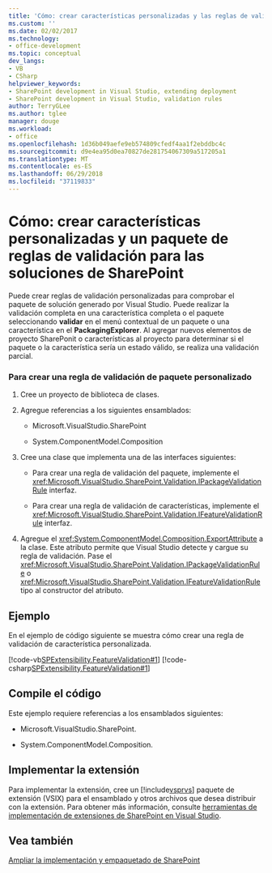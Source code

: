 ```yaml
---
title: 'Cómo: crear características personalizadas y las reglas de validación de paquete para las soluciones de SharePoint | Microsoft Docs'
ms.custom: ''
ms.date: 02/02/2017
ms.technology:
- office-development
ms.topic: conceptual
dev_langs:
- VB
- CSharp
helpviewer_keywords:
- SharePoint development in Visual Studio, extending deployment
- SharePoint development in Visual Studio, validation rules
author: TerryGLee
ms.author: tglee
manager: douge
ms.workload:
- office
ms.openlocfilehash: 1d36b049aefe9eb574809cfedf4aa1f2ebddbc4c
ms.sourcegitcommit: d9e4ea95d0ea70827de281754067309a517205a1
ms.translationtype: MT
ms.contentlocale: es-ES
ms.lasthandoff: 06/29/2018
ms.locfileid: "37119833"
---
```

# <a name="how-to-create-custom-feature-and-package-validation-rules-for-sharepoint-solutions"></a>Cómo: crear características personalizadas y un paquete de reglas de validación para las soluciones de SharePoint
  Puede crear reglas de validación personalizadas para comprobar el paquete de solución generado por Visual Studio. Puede realizar la validación completa en una característica completa o el paquete seleccionando **validar** en el menú contextual de un paquete o una característica en el **PackagingExplorer**. Al agregar nuevos elementos de proyecto SharePonit o características al proyecto para determinar si el paquete o la característica sería un estado válido, se realiza una validación parcial.  
  
### <a name="to-create-a-custom-package-validation-rule"></a>Para crear una regla de validación de paquete personalizado  
  
1.  Cree un proyecto de biblioteca de clases.  
  
2.  Agregue referencias a los siguientes ensamblados:  
  
    -   Microsoft.VisualStudio.SharePoint  
  
    -   System.ComponentModel.Composition  
  
3.  Cree una clase que implementa una de las interfaces siguientes:  
  
    -   Para crear una regla de validación del paquete, implemente el <xref:Microsoft.VisualStudio.SharePoint.Validation.IPackageValidationRule> interfaz.  
  
    -   Para crear una regla de validación de características, implemente el <xref:Microsoft.VisualStudio.SharePoint.Validation.IFeatureValidationRule> interfaz.  
  
4.  Agregue el <xref:System.ComponentModel.Composition.ExportAttribute> a la clase. Este atributo permite que Visual Studio detecte y cargue su regla de validación. Pase el <xref:Microsoft.VisualStudio.SharePoint.Validation.IPackageValidationRule> o <xref:Microsoft.VisualStudio.SharePoint.Validation.IFeatureValidationRule> tipo al constructor del atributo.  
  
## <a name="example"></a>Ejemplo  
 En el ejemplo de código siguiente se muestra cómo crear una regla de validación de característica personalizada.  
  
 [!code-vb[SPExtensibility.FeatureValidation#1](../sharepoint/codesnippet/VisualBasic/featurevalidation/extension/customvalidationrule.vb#1)]
 [!code-csharp[SPExtensibility.FeatureValidation#1](../sharepoint/codesnippet/CSharp/featurevalidation/extension/customfeaturevalidationrule.cs#1)]  
  
## <a name="compile-the-code"></a>Compile el código  
 Este ejemplo requiere referencias a los ensamblados siguientes:  
  
-   Microsoft.VisualStudio.SharePoint.  
  
-   System.ComponentModel.Composition.  
  
## <a name="deploy-the-extension"></a>Implementar la extensión  
 Para implementar la extensión, cree un [!include[vsprvs](../sharepoint/includes/vsprvs-md.md)] paquete de extensión (VSIX) para el ensamblado y otros archivos que desea distribuir con la extensión. Para obtener más información, consulte [herramientas de implementación de extensiones de SharePoint en Visual Studio](../sharepoint/deploying-extensions-for-the-sharepoint-tools-in-visual-studio.md).  
  
## <a name="see-also"></a>Vea también
 [Ampliar la implementación y empaquetado de SharePoint](../sharepoint/extending-sharepoint-packaging-and-deployment.md)  
  
